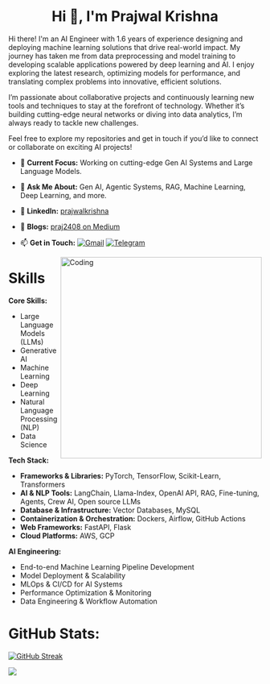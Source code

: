 <!DOCTYPE html>   
<html lang="en"> 
<head>
    <meta charset="UTF-8">  
    <meta http-equiv="X-UA-Compatible" content="IE=edge">  
    <meta name="viewport" content="width=device-width, initial-scale=1.0">  
 
<body>
    <h1 align="center">Hi 👋, I'm Prajwal Krishna</h1>



<p>Hi there! I'm an AI Engineer with 1.6 years of experience designing and deploying machine learning solutions that drive real-world impact. My journey has taken me from data preprocessing and model training to developing scalable applications powered by deep learning and AI. I enjoy exploring the latest research, optimizing models for performance, and translating complex problems into innovative, efficient solutions.

I’m passionate about collaborative projects and continuously learning new tools and techniques to stay at the forefront of technology. Whether it’s building cutting-edge neural networks or diving into data analytics, I’m always ready to tackle new challenges.

Feel free to explore my repositories and get in touch if you’d like to connect or collaborate on exciting AI projects!</p>


- 🔭 **Current Focus:** Working on cutting-edge Gen AI Systems and Large Language Models.
- 💬 **Ask Me About:** Gen AI, Agentic Systems, RAG, Machine Learning, Deep Learning, and more.
- 📝 **LinkedIn:** [prajwalkrishna](https://www.linkedin.com/in/prajwalkrishna/)
- 📝 **Blogs:** [praj2408 on Medium](https://medium.com/@praj2408)

- 📫 **Get in Touch:**
[![Gmail](https://img.shields.io/badge/Gmail-D14836?style=flat&logo=gmail&logoColor=white)](https://mail.google.com/mail/?view=cm&tf=0&to=prajwalgbdr03@gmail.com)  [![Telegram](https://img.shields.io/badge/Telegram-2CA5E0?style=flat&logo=telegram&logoColor=white)](https://t.me/mrpark2408)

<img align="right" alt="Coding" width="400" src="https://i.pinimg.com/originals/54/e3/7d/54e37d8074ebcde1d96c77d7b2a7f310.gif">

<!-- <img class="align" align="center" alt="GIF" src="https://github.com/abhisheknaiidu/abhisheknaiidu/blob/master/code.gif?raw=true" width="500" height="320" /> -->

# Skills

**Core Skills:**  
- Large Language Models (LLMs)  
- Generative AI  
- Machine Learning  
- Deep Learning  
- Natural Language Processing (NLP)  
- Data Science  

**Tech Stack:**  
- **Frameworks & Libraries:** PyTorch, TensorFlow, Scikit-Learn, Transformers  
- **AI & NLP Tools:** LangChain, Llama-Index, OpenAI API, RAG, Fine-tuning, Agents, Crew AI, Open source LLMs  
- **Database & Infrastructure:** Vector Databases, MySQL  
- **Containerization & Orchestration:** Dockers, Airflow, GitHub Actions  
- **Web Frameworks:** FastAPI, Flask  
- **Cloud Platforms:** AWS, GCP  

**AI Engineering:**  
- End-to-end Machine Learning Pipeline Development  
- Model Deployment & Scalability  
- MLOps & CI/CD for AI Systems  
- Performance Optimization & Monitoring  
- Data Engineering & Workflow Automation

# GitHub Stats:
<!-- ![](https://github-readme-streak-stats.herokuapp.com/?user=praj2408&theme=default&hide_border=false)<br/> -->
<!-- [![GitHub Streak](https://streak-stats.demolab.com?user=praj2408)](https://git.io/streak-stats) -->

<!-- [![GitHub Streak](https://streak-stats.demolab.com?user=praj2408)](https://git.io/streak-stats)-->

[![GitHub Streak](https://streak-stats.demolab.com?user=praj2408&mode=weekly)](https://git.io/streak-stats)

<!--![](https://github-profile-summary-cards.vercel.app/api/cards/profile-details?username=praj2408&theme=vue) -->



[![](https://visitcount.itsvg.in/api?id=praj2408&icon=5&color=3)](https://visitcount.itsvg.in)    
